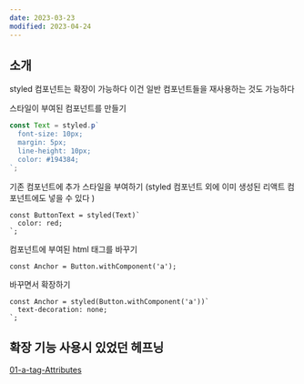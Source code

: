 ```yaml
---
date: 2023-03-23
modified: 2023-04-24
---
```


## 소개

styled 컴포넌트는 확장이 가능하다
이건 일반 컴포넌트들을 재사용하는 것도 가능하다

스타일이 부여된 컴포넌트를 만들기

```ts
const Text = styled.p`
  font-size: 10px;
  margin: 5px;
  line-height: 10px;
  color: #194384;
`;
```

기존 컴포넌트에 추가 스타일을 부여하기
(styled 컴포넌트 외에 이미 생성된 리액트 컴포넌트에도 넣을 수 있다 )

```tsx
const ButtonText = styled(Text)`
  color: red;
`;
```

컴포넌트에 부여된 html 태그를 바꾸기

```tsx
const Anchor = Button.withComponent('a');
```

바꾸면서 확장하기

```tsx
const Anchor = styled(Button.withComponent('a'))`
  text-decoration: none;
`;
```

## 확장 기능 사용시 있었던 헤프닝

[01-a-tag-Attributes](../../../language/HTML/01-a-tag-Attributes/01-a-tag-Attributes.md)
